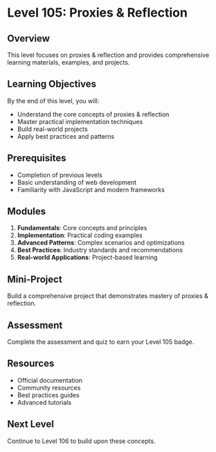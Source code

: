 # Level 105: Proxies & Reflection

## Overview
This level focuses on proxies & reflection and provides comprehensive learning materials, examples, and projects.

## Learning Objectives
By the end of this level, you will:
- Understand the core concepts of proxies & reflection
- Master practical implementation techniques
- Build real-world projects
- Apply best practices and patterns

## Prerequisites
- Completion of previous levels
- Basic understanding of web development
- Familiarity with JavaScript and modern frameworks

## Modules
1. **Fundamentals**: Core concepts and principles
2. **Implementation**: Practical coding examples
3. **Advanced Patterns**: Complex scenarios and optimizations
4. **Best Practices**: Industry standards and recommendations
5. **Real-world Applications**: Project-based learning

## Mini-Project
Build a comprehensive project that demonstrates mastery of proxies & reflection.

## Assessment
Complete the assessment and quiz to earn your Level 105 badge.

## Resources
- Official documentation
- Community resources
- Best practices guides
- Advanced tutorials

## Next Level
Continue to Level 106 to build upon these concepts.
